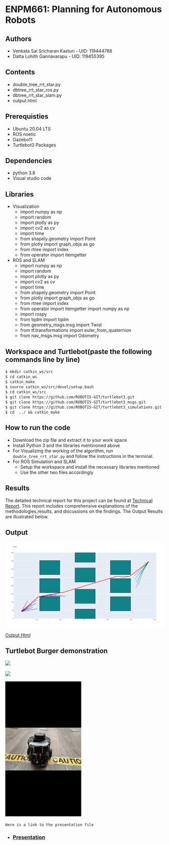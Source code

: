 # ENPM661: Planning for Autonomous Robots

## Authors
- Venkata Sai Sricharan Kasturi - UID: 119444788
- Datta Lohith Gannavarapu - UID: 119455395

## Contents

- double_tree_rrt_star.py
- dbtree_rrt_star_ros.py
- dbtree_rrt_star_slam.py
- output.html    

## Prerequisties
- Ubuntu 20.04 LTS
- ROS noetic
- Gazebo11
- Turtlebot3 Packages

## Dependencies
- python 3.8
- Visual studio code

## Libraries
- Visualization
    - import numpy as np
    - import random
    - import plotly as py
    - import cv2 as cv
    - import time
    - from shapely.geometry import Point
    - from plotly import graph_objs as go
    - from rtree import index
    - from operator import itemgetter
- ROS and SLAM
    - import numpy as np
    - import random
    - import plotly as py
    - import cv2 as cv
    - import time
    - from shapely.geometry import Point
    - from plotly import graph_objs as go
    - from rtree import index
    - from operator import itemgetter
    import numpy as np
    - import rospy
    - from tqdm import tqdm
    - from geometry_msgs.msg import Twist
    - from tf.transformations import euler_from_quaternion
    - from nav_msgs.msg import Odometry

## Workspace and Turtlebot(paste the following commands line by line)
```
$ mkdir catkin_ws/src
$ cd catkin_ws
$ catkin_make
$ source catkin_ws/src/devel/setup.bash
$ cd catkin_ws/src
$ git clone https://github.com/ROBOTIS-GIT/turtlebot3.git
$ git clone https://github.com/ROBOTIS-GIT/turtlebot3_msgs.git
$ git clone https://github.com/ROBOTIS-GIT/turtlebot3_simulations.git
$ cd  ../ && catkin_make
```

## How to run the code

- Download the zip file and extract it to your work space
- Install Python 3 and the libraries mentinoned above
- For Visualizing the working of the algorithm, run `double_tree_rrt_star.py` and follow the instructions in the terminal.
- For ROS Simulation and SLAM
    - Setup the workspace and install the necessary libraries mentioned
    - Use the other two files accordingly

## Results
The detailed technical report for this project can be found at [Technical Report](Report.pdf). This report includes comprehensive explanations of the methodologies,results, and discussions on the findings. The Output Results are illustrated below.

## Output
![Generated Path](plot.png) 

[Output Html](output.html)


## Turtlebot Burger demonstration
![](demonstration_1.gif)

![](demonstartion_2.gif) 

![](demonstration_3.gif)

`Here is a link to the presentation file`

- ### [Presentation](https://docs.google.com/presentation/d/19fyibwT79Cp_4SRhIms8ZKlKTbq3Tayk/edit?usp=sharing&ouid=104694076089026008591&rtpof=true&sd=true)

